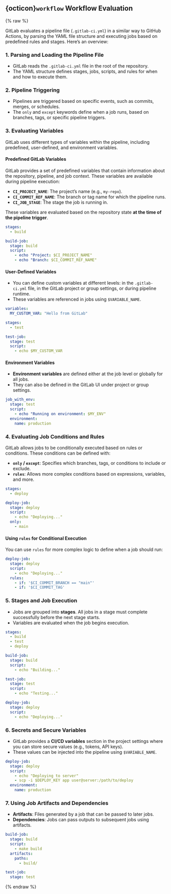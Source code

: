 ## {octicon}`workflow` Workflow Evaluation

{% raw %}

GitLab evaluates a pipeline file (`.gitlab-ci.yml`) in a similar way to GitHub Actions, by parsing the YAML file structure and executing jobs based on predefined rules and stages. Here’s an overview:

### 1. **Parsing and Loading the Pipeline File**
- GitLab reads the `.gitlab-ci.yml` file in the root of the repository.
- The YAML structure defines stages, jobs, scripts, and rules for when and how to execute them.

### 2. **Pipeline Triggering**
- Pipelines are triggered based on specific events, such as commits, merges, or schedules.
- The `only` and `except` keywords define when a job runs, based on branches, tags, or specific pipeline triggers.

### 3. **Evaluating Variables**
GitLab uses different types of variables within the pipeline, including predefined, user-defined, and environment variables.

#### **Predefined GitLab Variables**
GitLab provides a set of predefined variables that contain information about the repository, pipeline, and job context. These variables are available during pipeline execution:

- **`CI_PROJECT_NAME`**: The project’s name (e.g., `my-repo`).
- **`CI_COMMIT_REF_NAME`**: The branch or tag name for which the pipeline runs.
- **`CI_JOB_STAGE`**: The stage the job is running in.

These variables are evaluated based on the repository state **at the time of the pipeline trigger**.

```yaml
stages:
  - build

build-job:
  stage: build
  script:
    - echo "Project: $CI_PROJECT_NAME"
    - echo "Branch: $CI_COMMIT_REF_NAME"
```

#### **User-Defined Variables**
- You can define custom variables at different levels: in the `.gitlab-ci.yml` file, in the GitLab project or group settings, or during pipeline runtime.
- These variables are referenced in jobs using `$VARIABLE_NAME`.

```yaml
variables:
  MY_CUSTOM_VAR: "Hello from GitLab"

stages:
  - test

test-job:
  stage: test
  script:
    - echo $MY_CUSTOM_VAR
```

#### **Environment Variables**
- **Environment variables** are defined either at the job level or globally for all jobs.
- They can also be defined in the GitLab UI under project or group settings.

```yaml
job_with_env:
  stage: test
  script:
    - echo "Running on environment: $MY_ENV"
  environment:
    name: production
```

### 4. **Evaluating Job Conditions and Rules**
GitLab allows jobs to be conditionally executed based on rules or conditions. These conditions can be defined with:

- **`only` / `except`**: Specifies which branches, tags, or conditions to include or exclude.
- **`rules`**: Allows more complex conditions based on expressions, variables, and more.

```yaml
stages:
  - deploy

deploy-job:
  stage: deploy
  script:
    - echo "Deploying..."
  only:
    - main
```

#### **Using `rules` for Conditional Execution**
You can use `rules` for more complex logic to define when a job should run:

```yaml
deploy-job:
  stage: deploy
  script:
    - echo "Deploying..."
  rules:
    - if: '$CI_COMMIT_BRANCH == "main"'
    - if: '$CI_COMMIT_TAG'
```

### 5. **Stages and Job Execution**
- Jobs are grouped into **stages**. All jobs in a stage must complete successfully before the next stage starts.
- Variables are evaluated when the job begins execution.

```yaml
stages:
  - build
  - test
  - deploy

build-job:
  stage: build
  script:
    - echo "Building..."

test-job:
  stage: test
  script:
    - echo "Testing..."

deploy-job:
  stage: deploy
  script:
    - echo "Deploying..."
```

### 6. **Secrets and Secure Variables**
- GitLab provides a **CI/CD variables** section in the project settings where you can store secure values (e.g., tokens, API keys).
- These values can be injected into the pipeline using `$VARIABLE_NAME`.

```yaml
deploy-job:
  stage: deploy
  script:
    - echo "Deploying to server"
    - scp -i $DEPLOY_KEY app user@server:/path/to/deploy
  environment:
    name: production
```

### 7. **Using Job Artifacts and Dependencies**
- **Artifacts**: Files generated by a job that can be passed to later jobs.
- **Dependencies**: Jobs can pass outputs to subsequent jobs using artifacts.

```yaml
build-job:
  stage: build
  script:
    - make build
  artifacts:
    paths:
      - build/

test-job:
  stage: test
```
{% endraw %}
